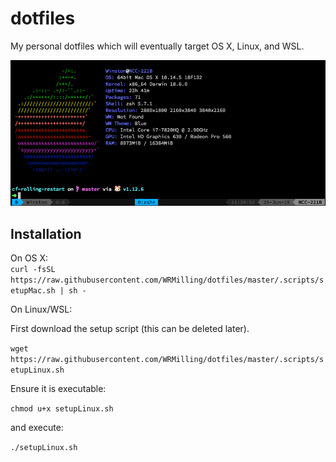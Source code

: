 # dotfiles
My personal dotfiles which will eventually target OS X, Linux, and WSL.

![Terminal Screenshot](screenshot.png)

## Installation

On OS X:  
`curl -fsSL https://raw.githubusercontent.com/WRMilling/dotfiles/master/.scripts/setupMac.sh | sh -`

On Linux/WSL:  

First download the setup script (this can be deleted later).

`wget https://raw.githubusercontent.com/WRMilling/dotfiles/master/.scripts/setupLinux.sh`

Ensure it is executable:

`chmod u+x setupLinux.sh`

and execute: 

`./setupLinux.sh`

